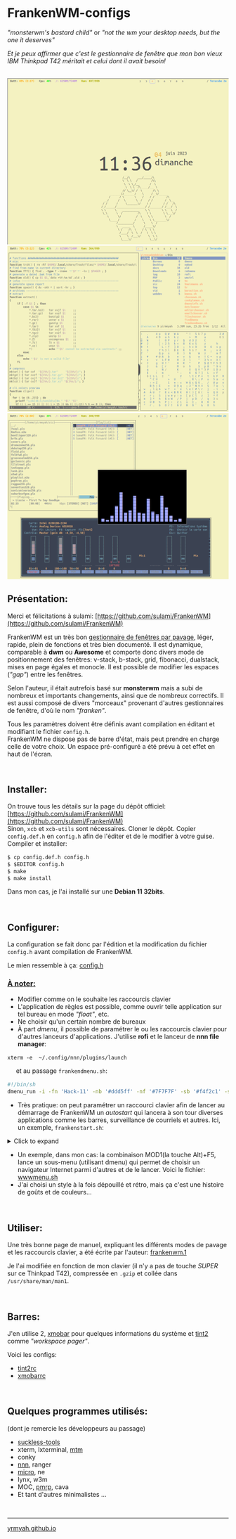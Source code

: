 # FrankenWM-configs 

*"monsterwm's bastard child"* or *"not the wm your desktop needs, but the one
it deserves"*

*Et je peux affirmer que c'est le gestionnaire de fenêtre que mon bon vieux IBM Thinkpad T42 
méritait et celui dont il avait besoin!*

<br>

<img src="frankenwm.png" class="img" alt="Home">
<img src="frankentiled.png" class="img" alt="Tiled"><br>
<img src="frankenfloat.png" class="img" alt="Float">

<br>

## Présentation:

Merci et félicitations à sulami: [https://github.com/sulami/FrankenWM](https://github.com/sulami/FrankenWM)

FrankenWM est un très bon [gestionnaire de fenêtres par pavage](https://fr.wikipedia.org/wiki/Gestionnaire_de_fen%C3%AAtres_par_pavage),
léger, rapide, plein de fonctions et très bien documenté. Il est dynamique, comparable à **dwm** ou **Awesome** et comporte donc 
divers mode de positionnement des fenêtres: v-stack, b-stack, grid, fibonacci, dualstack, mises en page égales et monocle.
Il est possible de modifier les espaces (*"gap"*) entre les fenêtres.

Selon l'auteur, il était autrefois basé sur **monsterwm** mais a subi de nombreux et importants changements, 
ainsi que de nombreux correctifs. Il est aussi composé de divers "morceaux" provenant d'autres gestionnaires
de fenêtre, d'où le nom *"franken"*.

Tous les paramètres doivent être définis avant compilation en éditant et modifiant le fichier `config.h`.<br>
FrankenWM ne dispose pas de barre d'état, mais peut prendre en charge celle de votre choix. 
Un espace pré-configuré a été prévu à cet effet en haut de l'écran.

<br>

## Installer:

On trouve tous les détails sur la page du dépôt officiel: [https://github.com/sulami/FrankenWM](https://github.com/sulami/FrankenWM)
<br>
Sinon, `xcb` et `xcb-utils` sont nécessaires. Cloner le dépôt. Copier `config.def.h` en `config.h` afin de l'éditer et de le modifier 
à votre guise. Compiler et installer:

    $ cp config.def.h config.h
    $ $EDITOR config.h
    $ make
    $ make install

Dans mon cas, je l'ai installé sur une **Debian 11 32bits**.

<br>

## Configurer:

La configuration se fait donc par l'édition et la modification du fichier `config.h` avant compilation de FrankenWM.

Le mien ressemble à ça: [config.h](config.h)

### <u>À noter:</u>
- Modifier comme on le souhaite les raccourcis clavier  
- L'application de règles est possible, comme ouvrir telle application sur tel bureau en mode *"float"*, etc.
- Ne choisir qu'un certain nombre de bureaux
- À part *dmenu*, il possible de paramétrer le ou les raccourcis clavier pour d'autres lanceurs d'applications. J'utilise **rofi**
et le lanceur de **nnn file manager**:
```
xterm -e  ~/.config/nnn/plugins/launch
```
&nbsp;&nbsp;&nbsp;&nbsp; et au passage `frankendmenu.sh`:
```bash
#!/bin/sh
dmenu_run -i -fn 'Hack-11' -nb '#ddd5ff' -nf '#7F7F7F' -sb '#f4f2c1' -sf '#7F7F7F' -p 'Applications >>> '
```
- Très pratique: on peut paramétrer un raccourci clavier afin de lancer au démarrage de FrankenWM un *autostart* qui lancera à son tour
diverses applications comme les barres, surveillance de courriels et autres. Ici, un exemple, `frankenstart.sh`:

<details>
  <summary>Click to expand</summary>
  
    ```bash
    #!/bin/bash
    xsetroot -cursor_name left_ptr
    xsetroot -solid '#f4f2c1'
    lxpolkit &
    sct 4000 &
    dunst -conf ~/.config/dunst/dunstrc &
    (sleep 2s; diodon) &
    (sleep 3s; gnubiff -n --nogui) &
    (sleep 4s; xfce4-power-manager) &
    #(sleep 4s; nm-applet) &
    (sleep 5s; xmobar) &
    (sleep 6s; tint2) &
    (sleep 7s; conky -c ~/.config/conky/conkyt42.conf) &
    exit 0
    ```
</details>

- Un exemple, dans mon cas: la combinaison MOD1(la touche Alt)+F5, lance un sous-menu (utilisant dmenu) qui permet de choisir
un navigateur Internet parmi d'autres et de le lancer. Voici le fichier: [wwwmenu.sh](wwwmenu.sh)
- J'ai choisi un style à la fois dépouillé et rétro, mais ça c'est une histoire de goûts et de couleurs...
 
<br>

## Utiliser:

Une très bonne page de manuel, expliquant les différents modes de pavage et les raccourcis clavier, a été écrite par l'auteur:
[frankenwm.1](https://github.com/sulami/frankenwm/blob/master/frankenwm.1)

Je l'ai modifiée en fonction de mon clavier (il n'y a pas de touche *SUPER* sur ce Thinkpad T42), compressée en `.gzip` 
et collée dans `/usr/share/man/man1`.

<br>

## Barres:

J'en utilise 2, [xmobar](https://codeberg.org/xmobar/xmobar) pour quelques informations du système et [tint2](https://gitlab.com/o9000/tint2/)
 comme *"workspace pager"*.

Voici les configs:
- [tint2rc](tint2rc)
- [xmobarrc](xmobarrc)

<br>

## Quelques programmes utilisés:

(dont je remercie les développeurs au passage)
- [suckless-tools](https://tools.suckless.org/)
- xterm, lxterminal, [mtm](https://github.com/deadpixi/mtm)
- conky
- [nnn](https://github.com/jarun/nnn), ranger
- [micro](https://micro-editor.github.io/), ne
- lynx, w3m
- MOC, [pmrp](https://github.com/hakerdefo/pmrp), cava
- Et tant d'autres minimalistes ...

<br>

---

[yrmyah.github.io](https://yrmyah.github.io)




